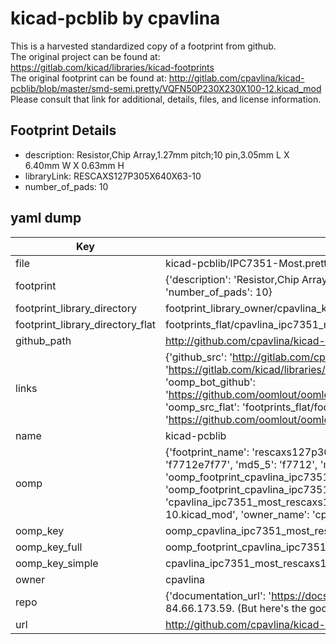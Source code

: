 # kicad-pcblib by cpavlina  
This is a harvested standardized copy of a footprint from github.  
The original project can be found at:  
https://gitlab.com/kicad/libraries/kicad-footprints  
The original footprint can be found at:
http://gitlab.com/cpavlina/kicad-pcblib/blob/master/smd-semi.pretty/VQFN50P230X230X100-12.kicad_mod
Please consult that link for additional, details, files, and license information.  
## Footprint Details
* description: Resistor,Chip Array,1.27mm pitch;10 pin,3.05mm L X 6.40mm W X 0.63mm H  
* libraryLink: RESCAXS127P305X640X63-10  
* number_of_pads: 10  
## yaml dump  
| Key | Value |  
| --- | --- |  
| file | kicad-pcblib/IPC7351-Most.pretty/RESCAXS127P305X640X63-10.kicad_mod |  
| footprint | {'description': 'Resistor,Chip Array,1.27mm pitch;10 pin,3.05mm L X 6.40mm W X 0.63mm H', 'libraryLink': 'RESCAXS127P305X640X63-10', 'number_of_pads': 10} |  
| footprint_library_directory | footprint_library_owner/cpavlina_kicad-pcblib |  
| footprint_library_directory_flat | footprints_flat/cpavlina_ipc7351_most_rescaxs127p305x640x63_10/working |  
| github_path | http://github.com/cpavlina/kicad-pcblib/blob/master/IPC7351-Most.pretty/RESCAXS127P305X640X63-10.kicad_mod |  
| links | {'github_src': 'http://gitlab.com/cpavlina/kicad-pcblib/blob/master/smd-semi.pretty/VQFN50P230X230X100-12.kicad_mod', 'github_src_repo': 'https://gitlab.com/kicad/libraries/kicad-footprints', 'oomp_bot': 'footprints/cpavlina_ipc7351_most_rescaxs127p305x640x63_10/working', 'oomp_bot_github': 'https://github.com/oomlout/oomlout_oomp_footprint_bot/tree/main/footprints/cpavlina_ipc7351_most_rescaxs127p305x640x63_10/working', 'oomp_src_flat': 'footprints_flat/footprints_flat/cpavlina_ipc7351_most_rescaxs127p305x640x63_10/working', 'oomp_src_flat_github': 'https://github.com/oomlout/oomlout_oomp_footprint_src/tree/main/footprints_flat/cpavlina_ipc7351_most_rescaxs127p305x640x63_10/working'} |  
| name | kicad-pcblib |  
| oomp | {'footprint_name': 'rescaxs127p305x640x63_10', 'library_name': 'ipc7351_most', 'md5': 'f7712e7f7784a30ce10113071a5f052b', 'md5_10': 'f7712e7f77', 'md5_5': 'f7712', 'md5_6': 'f7712e', 'oomp_key': 'oomp_cpavlina_ipc7351_most_rescaxs127p305x640x63_10', 'oomp_key_extra': 'oomp_footprint_cpavlina_ipc7351_most_rescaxs127p305x640x63_10', 'oomp_key_full': 'oomp_footprint_cpavlina_ipc7351_most_rescaxs127p305x640x63_10_f7712e', 'oomp_key_simple': 'cpavlina_ipc7351_most_rescaxs127p305x640x63_10', 'original_filename': 'kicad-pcblib/IPC7351-Most.pretty/RESCAXS127P305X640X63-10.kicad_mod', 'owner_name': 'cpavlina'} |  
| oomp_key | oomp_cpavlina_ipc7351_most_rescaxs127p305x640x63_10 |  
| oomp_key_full | oomp_footprint_cpavlina_ipc7351_most_rescaxs127p305x640x63_10 |  
| oomp_key_simple | cpavlina_ipc7351_most_rescaxs127p305x640x63_10 |  
| owner | cpavlina |  
| repo | {'documentation_url': 'https://docs.github.com/rest/overview/resources-in-the-rest-api#rate-limiting', 'message': "API rate limit exceeded for 84.66.173.59. (But here's the good news: Authenticated requests get a higher rate limit. Check out the documentation for more details.)"} |  
| url | http://github.com/cpavlina/kicad-pcblib |  

